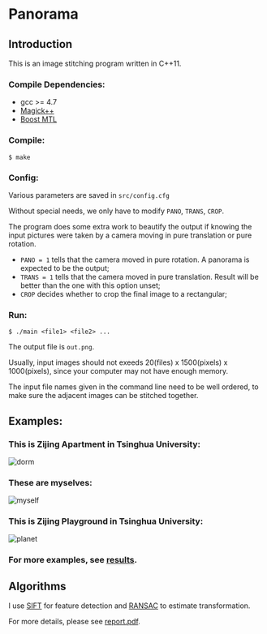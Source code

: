 # Panorama

## Introduction

This is an image stitching program written in C++11.

### Compile Dependencies:

* gcc >= 4.7
* [Magick++](http://www.imagemagick.org/Magick++/)
* [Boost MTL](http://www.simunova.com/node/145)

### Compile:
```
$ make
```

### Config:

Various parameters are saved in ``src/config.cfg``

Without special needs, we only have to modify ``PANO``, ``TRANS``, ``CROP``.

The program does some extra work to beautify the output if knowing the input pictures were taken by a camera moving in pure translation or pure rotation.

* ``PANO = 1`` tells that the camera moved in pure rotation. A panorama is expected to be the output;
* ``TRANS = 1`` tells that the camera moved in pure translation. Result will be better than the one with this option unset;
* ``CROP`` decides whether to crop the final image to a rectangular;

### Run:

```
$ ./main <file1> <file2> ...
```

The output file is ``out.png``.

Usually, input images should not exeeds 20(files) x 1500(pixels) x 1000(pixels), since your computer may not have enough memory.

The input file names given in the command line need to be well ordered, to make sure the adjacent images can be stitched together.

## Examples:

### This is Zijing Apartment in Tsinghua University:
![dorm](https://github.com/ppwwyyxx/panorama/raw/master/results/apartment.png)

### These are myselves:
![myself](https://github.com/ppwwyyxx/panorama/raw/master/results/myself.png)

### This is Zijing Playground in Tsinghua University:
![planet](https://github.com/ppwwyyxx/panorama/raw/master/results/planet.png)

### For more examples, see [results](https://github.com/ppwwyyxx/panorama/tree/master/results).

## Algorithms
I use [SIFT](http://en.wikipedia.org/wiki/Scale-invariant_feature_transform) for feature detection and [RANSAC](http://en.wikipedia.org/wiki/RANSAC) to estimate transformation.

For more details, please see [report.pdf](https://github.com/ppwwyyxx/panorama/raw/master/report.pdf).
